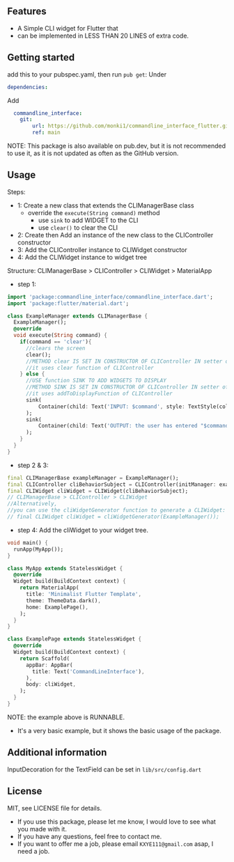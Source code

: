 ## Features
- A Simple CLI widget for Flutter that
- can be implemented in LESS THAN 20 LINES of extra code.


## Getting started
add this to your pubspec.yaml, then run `pub get`:
Under
```yaml
dependencies:
```
Add
```yaml
  commandline_interface:
    git:
        url: https://github.com/monki1/commandline_interface_flutter.git
        ref: main
```
NOTE: This package is also available on pub.dev, but it is not recommended to use it, as it is not updated as often as the GitHub version.
    




## Usage
Steps:
 - 1: Create a new class that extends the CLIManagerBase class
   - override the `execute(String command)` method
     - use `sink` to add WIDGET to the CLI
     - use `clear()` to clear the CLI
 - 2: Create then Add an instance of the new class to the CLIController constructor
 - 3: Add the CLIController instance to CLIWidget constructor
 - 4: Add the CLIWidget instance to widget tree

  Structure:  CLIManagerBase > CLIController > CLIWidget > MaterialApp

 - step 1:
```dart
import 'package:commandline_interface/commandline_interface.dart';
import 'package:flutter/material.dart';

class ExampleManager extends CLIManagerBase {
  ExampleManager();
  @override
  void execute(String command) {
    if(command == 'clear'){
      //clears the screen
      clear();
      //METHOD clear IS SET IN CONSTRUCTOR OF CLIController IN setter of manager
      //it uses clear function of CLIController
    } else {
      //USE function SINK TO ADD WIDGETS TO DISPLAY
      //METHOD SINK IS SET IN CONSTRUCTOR OF CLIController IN setter of manager
      //it uses addToDisplayFunction of CLIController
      sink(
          Container(child: Text('INPUT: $command', style: TextStyle(color: Colors.greenAccent),))
      );
      sink(
          Container(child: Text('OUTPUT: the user has entered "$command"'))
      );
    }
  }
}
```
 - step 2 & 3:
```dart
final CLIManagerBase exampleManager = ExampleManager();
final CLIController cliBehaviorSubject = CLIController(initManager: exampleManager);
final CLIWidget cliWidget = CLIWidget(cliBehaviorSubject);
// CLIManagerBase > CLIController > CLIWidget
//Alternatively, 
//you can use the cliWidgetGenerator function to generate a CLIWidget:
// final CLIWidget cliWidget = cliWidgetGenerator(ExampleManager());
```
 - step 4:  Add the cliWidget to your widget tree.
```dart
void main() {
  runApp(MyApp());
}

class MyApp extends StatelessWidget {
  @override
  Widget build(BuildContext context) {
    return MaterialApp(
      title: 'Minimalist Flutter Template',
      theme: ThemeData.dark(),
      home: ExamplePage(),
    );
  }
}

class ExamplePage extends StatelessWidget {
  @override
  Widget build(BuildContext context) {
    return Scaffold(
      appBar: AppBar(
        title: Text('CommandLineInterface'),
      ),
      body: cliWidget,
    );
  }
}
```
NOTE: the example above is RUNNABLE. 
- It's a very basic example, but it shows the basic usage of the package.

## Additional information
InputDecoration for the TextField can be set in `lib/src/config.dart`
## License
MIT, see LICENSE file for details.
- If you use this package, please let me know, I would love to see what you made with it.
- If you have any questions, feel free to contact me.
- If you want to offer me a job, please email
```KXYE111@gmail.com``` asap, I need a job.
